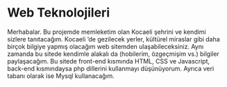 # Web Teknolojileri
Merhabalar. Bu projemde memleketim olan Kocaeli şehrini ve kendimi sizlere tanıtacağım. Kocaeli ’de gezilecek yerler, kültürel miraslar gibi daha birçok bilgiye yapmış olacağım web sitemden ulaşabileceksiniz. Aynı zamanda bu sitede kendimle alakalı da (hobilerim, özgeçmişim vs.) bilgiler paylaşacağım. Bu sitede front-end kısmında HTML, CSS ve Javascript, back-end kısmındaysa php dillerini kullanmayı düşünüyorum. Ayrıca veri tabanı olarak ise Mysql kullanacağım.

